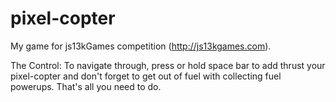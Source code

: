 pixel-copter
============
My game for js13kGames competition (http://js13kgames.com).

The Control:
To navigate through, press or hold space bar to add thrust your pixel-copter and don't forget to get out of fuel with collecting fuel powerups. That's all you need to do.
